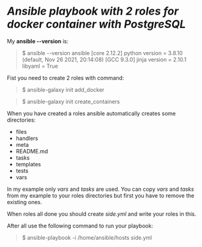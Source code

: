 # ***Ansible playbook with 2 roles for docker container with PostgreSQL***

My **ansible --version** is: 

> $ ansible --version
> ansible [core 2.12.2]
> python version = 3.8.10 (default, Nov 26 2021, 20:14:08) [GCC 9.3.0]
> jinja version = 2.10.1
> libyaml = True

Fist you need to create 2 roles with command: 
> $ ansible-galaxy init add_docker

> $ ansible-galaxy init create_containers

When you have created a roles ansible automatically creates some directories:
- files
- handlers
- meta
- README.md
- tasks 
- templates 
- tests
- vars

In my example only *vars* and *tasks* are used. You can copy *vars* and *tasks* from my example to your roles directories but first you have to remove the existing ones.

When roles all done you should create *side.yml* and write your roles in this.

After all use the following command to run your playbook: 
> $ ansible-playbook -i /home/ansible/hosts side.yml
